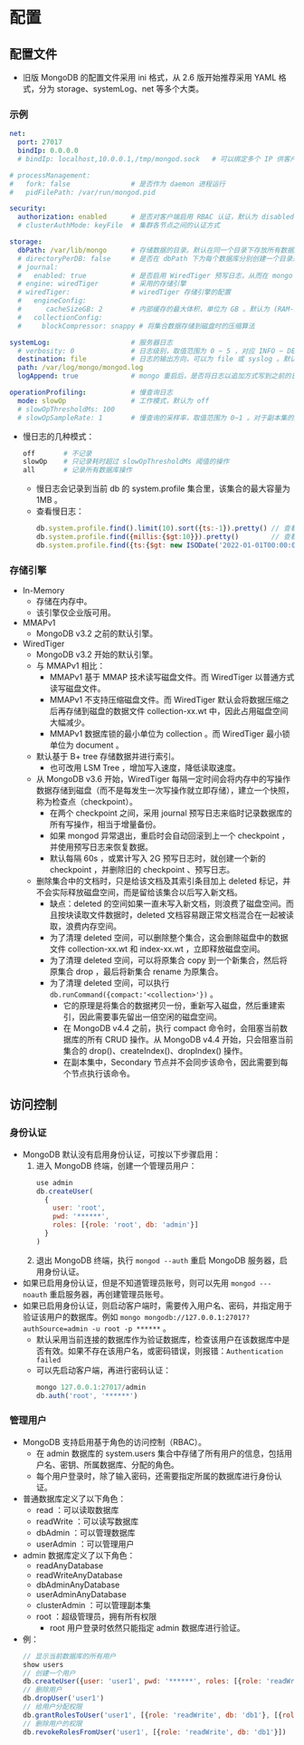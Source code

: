 # 配置

## 配置文件

- 旧版 MongoDB 的配置文件采用 ini 格式，从 2.6 版开始推荐采用 YAML 格式，分为 storage、systemLog、net 等多个大类。

### 示例

```yml
net:
  port: 27017
  bindIp: 0.0.0.0
  # bindIp: localhost,10.0.0.1,/tmp/mongod.sock   # 可以绑定多个 IP 供客户端访问

# processManagement:
#   fork: false               # 是否作为 daemon 进程运行
#   pidFilePath: /var/run/mongod.pid

security:
  authorization: enabled      # 是否对客户端启用 RBAC 认证，默认为 disabled
  # clusterAuthMode: keyFile  # 集群各节点之间的认证方式

storage:
  dbPath: /var/lib/mongo      # 存储数据的目录。默认在同一个目录下存放所有数据库的各个集合的数据文件 collection-xx.wt 和 index-xx.wt
  # directoryPerDB: false     # 是否在 dbPath 下为每个数据库分别创建一个目录来存放数据文件。在 MongoDB 首次运行之后，不方便修改该配置参数
  # journal:
  #   enabled: true           # 是否启用 WiredTiger 预写日志，从而在 mongo 异常重启时自动恢复数据文件，默认为 true
  # engine: wiredTiger        # 采用的存储引擎
  # wiredTiger:               # wiredTiger 存储引擎的配置
  #   engineConfig:
  #      cacheSizeGB: 2       # 内部缓存的最大体积，单位为 GB 。默认为 (RAM-1GB)*50% ，至少为 0.25GB
  #   collectionConfig:
  #     blockCompressor: snappy # 将集合数据存储到磁盘时的压缩算法

systemLog:                    # 服务器日志
  # verbosity: 0              # 日志级别，取值范围为 0 ~ 5 ，对应 INFO ~ DEBUG
  destination: file           # 日志的输出方向，可以为 file 或 syslog 。默认输出到 stdout
  path: /var/log/mongo/mongod.log
  logAppend: true             # mongo 重启后，是否将日志以追加方式写到之前的日志文件。默认为 false ，会备份之前你的日志文件，并创建新的日志文件

operationProfiling:           # 慢查询日志
  mode: slowOp                # 工作模式，默认为 off
  # slowOpThresholdMs: 100
  # slowOpSampleRate: 1       # 慢查询的采样率，取值范围为 0~1 。对于副本集的从节点，采样率总是 1
```
- 慢日志的几种模式：
  ```sh
  off       # 不记录
  slowOp    # 只记录耗时超过 slowOpThresholdMs 阈值的操作
  all       # 记录所有数据库操作
  ```
  - 慢日志会记录到当前 db 的 system.profile 集合里，该集合的最大容量为 1MB 。
  - 查看慢日志：
    ```js
    db.system.profile.find().limit(10).sort({ts:-1}).pretty() // 查看最近的 10 个慢查询
    db.system.profile.find({millis:{$gt:10}}).pretty()        // 查看耗时超过 10 毫秒的慢查询
    db.system.profile.find({ts:{$gt: new ISODate('2022-01-01T00:00:00Z'), $lt: new ISODate('2022-01-02T00:00:00Z')}}).pretty()  // 查看指定时间范围的慢查询
    ```

### 存储引擎

- In-Memory
  - 存储在内存中。
  - 该引擎仅企业版可用。
- MMAPv1
  - MongoDB v3.2 之前的默认引擎。
- WiredTiger
  - MongoDB v3.2 开始的默认引擎。
  - 与 MMAPv1 相比：
    - MMAPv1 基于 MMAP 技术读写磁盘文件。而 WiredTiger 以普通方式读写磁盘文件。
    - MMAPv1 不支持压缩磁盘文件。而 WiredTiger 默认会将数据压缩之后再存储到磁盘的数据文件 collection-xx.wt 中，因此占用磁盘空间大幅减少。
    - MMAPv1 数据库锁的最小单位为 collection 。而 WiredTiger 最小锁单位为 document 。
  - 默认基于 B+ tree 存储数据并进行索引。
    - 也可改用 LSM Tree ，增加写入速度，降低读取速度。
  - 从 MongoDB v3.6 开始，WiredTiger 每隔一定时间会将内存中的写操作数据存储到磁盘（而不是每发生一次写操作就立即存储），建立一个快照，称为检查点（checkpoint）。
    - 在两个 checkpoint 之间，采用 journal 预写日志来临时记录数据库的所有写操作，相当于增量备份。
    - 如果 mongod 异常退出，重启时会自动回滚到上一个 checkpoint ，并使用预写日志来恢复数据。
    - 默认每隔 60s ，或累计写入 2G 预写日志时，就创建一个新的 checkpoint ，并删除旧的 checkpoint 、预写日志。
  - 删除集合中的文档时，只是给该文档及其索引条目加上 deleted 标记，并不会实际释放磁盘空间，而是留给该集合以后写入新文档。
    - 缺点：deleted 的空间如果一直未写入新文档，则浪费了磁盘空间。而且按块读取文件数据时，deleted 文档容易跟正常文档混合在一起被读取，浪费内存空间。
    - 为了清理 deleted 空间，可以删除整个集合，这会删除磁盘中的数据文件 collection-xx.wt 和 index-xx.wt ，立即释放磁盘空间。
    - 为了清理 deleted 空间，可以将原集合 copy 到一个新集合，然后将原集合 drop ，最后将新集合 rename 为原集合。
    - 为了清理 deleted 空间，可以执行 `db.runCommand({compact:'<collection>'})` 。
      - 它的原理是将集合的数据拷贝一份，重新写入磁盘，然后重建索引，因此需要事先留出一倍空闲的磁盘空间。
      - 在 MongoDB v4.4 之前，执行 compact 命令时，会阻塞当前数据库的所有 CRUD 操作。从 MongoDB v4.4 开始，只会阻塞当前集合的 drop()、createIndex()、dropIndex() 操作。
      - 在副本集中，Secondary 节点并不会同步该命令，因此需要到每个节点执行该命令。

## 访问控制

### 身份认证

- MongoDB 默认没有启用身份认证，可按以下步骤启用：
  1. 进入 MongoDB 终端，创建一个管理员用户：
      ```js
      use admin
      db.createUser(
        {
          user: 'root',
          pwd: '******',
          roles: [{role: 'root', db: 'admin'}]
        }
      )
      ```
  2. 退出 MongoDB 终端，执行 `mongod --auth` 重启 MongoDB 服务器，启用身份认证。
- 如果已启用身份认证，但是不知道管理员账号，则可以先用 `mongod ---noauth` 重启服务器，再创建管理员账号。
- 如果已启用身份认证，则启动客户端时，需要传入用户名、密码，并指定用于验证该用户的数据库。例如 `mongo mongodb://127.0.0.1:27017?authSource=admin -u root -p ******` 。
  - 默认采用当前连接的数据库作为验证数据库，检查该用户在该数据库中是否有效。如果不存在该用户名，或密码错误，则报错：`Authentication failed`
  - 可以先启动客户端，再进行密码认证：
    ```js
    mongo 127.0.0.1:27017/admin
    db.auth('root', '******')
    ```

### 管理用户

- MongoDB 支持启用基于角色的访问控制（RBAC）。
  - 在 admin 数据库的 system.users 集合中存储了所有用户的信息，包括用户名、密钥、所属数据库、分配的角色。
  - 每个用户登录时，除了输入密码，还需要指定所属的数据库进行身份认证。
- 普通数据库定义了以下角色：
  - read ：可以读取数据库
  - readWrite ：可以读写数据库
  - dbAdmin ：可以管理数据库
  - userAdmin ：可以管理用户
- admin 数据库定义了以下角色：
  - readAnyDatabase
  - readWriteAnyDatabase
  - dbAdminAnyDatabase
  - userAdminAnyDatabase
  - clusterAdmin ：可以管理副本集
  - root ：超级管理员，拥有所有权限
    - root 用户登录时依然只能指定 admin 数据库进行验证。
- 例：
  ```js
  // 显示当前数据库的所有用户
  show users
  // 创建一个用户
  db.createUser({user: 'user1', pwd: '******', roles: [{role: 'readWrite', db: 'db1'}]})
  // 删除用户
  db.dropUser('user1')
  // 给用户分配权限
  db.grantRolesToUser('user1', [{role: 'readWrite', db: 'db1'}, [{role: 'read', db: 'db2'}])
  // 删除用户的权限
  db.revokeRolesFromUser('user1', [{role: 'readWrite', db: 'db1'}])
  ```
